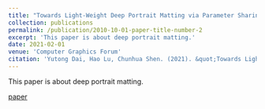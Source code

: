 ```yaml
---
title: "Towards Light-Weight Deep Portrait Matting via Parameter Sharing"
collection: publications
permalink: /publication/2010-10-01-paper-title-number-2
excerpt: 'This paper is about deep portrait matting.'
date: 2021-02-01
venue: 'Computer Graphics Forum'
citation: 'Yutong Dai, Hao Lu, Chunhua Shen. (2021). &quot;Towards Light-Weight Deep Portrait Matting via Parameter Sharing.&quot; <i>CGF</i>. 2021.'
---
```

This paper is about deep portrait matting.

[paper](https://doi.org/10.1111/cgf.14179)

